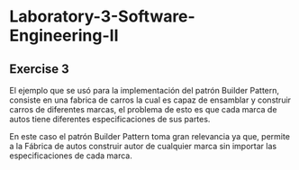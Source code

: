 # Laboratory-3-Software-Engineering-II

## **Exercise 3**
El ejemplo que se usó para la implementación del patrón Builder Pattern, consiste en una fabrica de carros la cual es capaz de ensamblar y construir carros de diferentes marcas, el problema de esto es que cada marca de autos tiene diferentes especificaciones de sus partes. 

En este caso el patrón Builder Pattern toma gran relevancia ya que, permite a la Fábrica de autos construir autor de cualquier marca sin importar las especificaciones de cada marca. 
